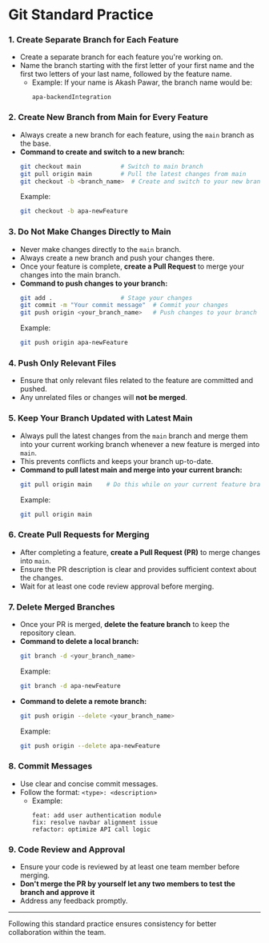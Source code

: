 # Git Standard Practice

### 1. Create Separate Branch for Each Feature
- Create a separate branch for each feature you're working on.
- Name the branch starting with the first letter of your first name and the first two letters of your last name, followed by the feature name.  
  - Example: If your name is Akash Pawar, the branch name would be:  
    ```
    apa-backendIntegration
    ```

### 2. Create New Branch from Main for Every Feature
- Always create a new branch for each feature, using the `main` branch as the base.  
- **Command to create and switch to a new branch:**  
    ```bash
    git checkout main           # Switch to main branch
    git pull origin main        # Pull the latest changes from main
    git checkout -b <branch_name>  # Create and switch to your new branch
    ```
    Example:  
    ```bash
    git checkout -b apa-newFeature
    ```

### 3. Do Not Make Changes Directly to Main
- Never make changes directly to the `main` branch.
- Always create a new branch and push your changes there.
- Once your feature is complete, **create a Pull Request** to merge your changes into the main branch.
- **Command to push changes to your branch:**  
    ```bash
    git add .                   # Stage your changes
    git commit -m "Your commit message"  # Commit your changes
    git push origin <your_branch_name>   # Push changes to your branch
    ```
    Example:  
    ```bash
    git push origin apa-newFeature
    ```

### 4. Push Only Relevant Files
- Ensure that only relevant files related to the feature are committed and pushed.
- Any unrelated files or changes will **not be merged**.

### 5. Keep Your Branch Updated with Latest Main
- Always pull the latest changes from the `main` branch and merge them into your current working branch whenever a new feature is merged into `main`.
- This prevents conflicts and keeps your branch up-to-date.
- **Command to pull latest main and merge into your current branch:**  
    ```bash
    git pull origin main    # Do this while on your current feature branch
    ```
    Example:  
    ```bash
    git pull origin main
    ```

### 6. Create Pull Requests for Merging
- After completing a feature, **create a Pull Request (PR)** to merge changes into `main`.
- Ensure the PR description is clear and provides sufficient context about the changes.
- Wait for at least one code review approval before merging.

### 7. Delete Merged Branches
- Once your PR is merged, **delete the feature branch** to keep the repository clean.
- **Command to delete a local branch:**  
    ```bash
    git branch -d <your_branch_name>
    ```
    Example:  
    ```bash
    git branch -d apa-newFeature
    ```
- **Command to delete a remote branch:**  
    ```bash
    git push origin --delete <your_branch_name>
    ```
    Example:  
    ```bash
    git push origin --delete apa-newFeature
    ```

### 8. Commit Messages
- Use clear and concise commit messages.
- Follow the format: `<type>: <description>`  
  - Example:  
    ```
    feat: add user authentication module
    fix: resolve navbar alignment issue
    refactor: optimize API call logic
    ```

### 9. Code Review and Approval
- Ensure your code is reviewed by at least one team member before merging.
- **Don't merge the PR by yourself let any two members to test the branch and    approve it**
- Address any feedback promptly.

---

Following this standard practice ensures consistency for better collaboration within the team. 

